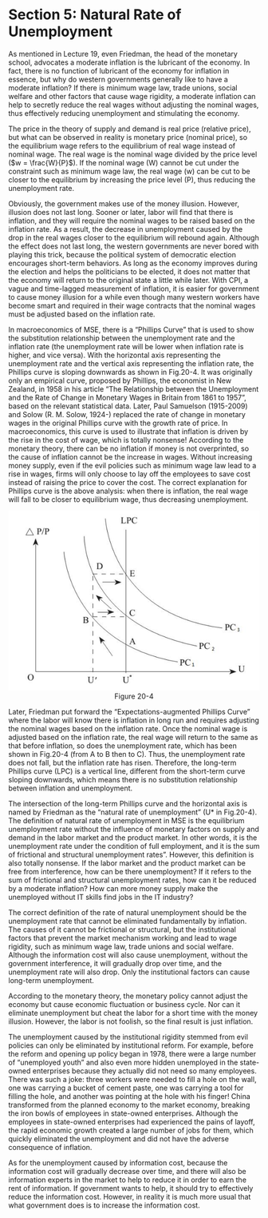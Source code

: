 # Section 5: Natural Rate of Unemployment

As mentioned in Lecture 19, even Friedman, the head of the monetary school, advocates a moderate inflation is the lubricant of the economy. In fact, there is no function of lubricant of the economy for inflation in essence, but why do western governments generally like to have a moderate inflation? If there is minimum wage law, trade unions, social welfare and other factors that cause wage rigidity, a moderate inflation can help to secretly reduce the real wages without adjusting the nominal wages, thus effectively reducing unemployment and stimulating the economy.

The price in the theory of supply and demand is real price (relative price), but what can be observed in reality is monetary price (nominal price), so the equilibrium wage refers to the equilibrium of real wage instead of nominal wage. The real wage is the nominal wage divided by the price level ($w = \frac{W}{P}$). If the nominal wage (W) cannot be cut under the constraint such as minimum wage law, the real wage (w) can be cut to be closer to the equilibrium by increasing the price level (P), thus reducing the unemployment rate.

Obviously, the government makes use of the money illusion. However, illusion does not last long. Sooner or later, labor will find that there is inflation, and they will require the nominal wages to be raised based on the inflation rate. As a result, the decrease in unemployment caused by the drop in the real wages closer to the equilibrium will rebound again. Although the effect does not last long, the western governments are never bored with playing this trick, because the political system of democratic election encourages short-term behaviors. As long as the economy improves during the election and helps the politicians to be elected, it does not matter that the economy will return to the original state a little while later. With CPI, a vague and time-lagged measurement of inflation, it is easier for government to cause money illusion for a while even though many western workers have become smart and required in their wage contracts that the nominal wages must be adjusted based on the inflation rate.

In macroeconomics of MSE, there is a “Phillips Curve” that is used to show the substitution relationship between the unemployment rate and the inflation rate (the unemployment rate will be lower when inflation rate is higher, and vice versa). With the horizontal axis representing the unemployment rate and the vertical axis representing the inflation rate, the Phillips curve is sloping downwards as shown in Fig.20-4. It was originally only an empirical curve, proposed by Phillips, the economist in New Zealand, in 1958 in his article “The Relationship between the Unemployment and the Rate of Change in Monetary Wages in Britain from 1861 to 1957”, based on the relevant statistical data. Later, Paul Samuelson (1915-2009) and Solow (R. M. Solow, 1924-) replaced the rate of change in monetary wages in the original Phillips curve with the growth rate of price. In macroeconomics, this curve is used to illustrate that inflation is driven by the rise in the cost of wage, which is totally nonsense! According to the monetary theory, there can be no inflation if money is not overprinted, so the cause of inflation cannot be the increase in wages. Without increasing money supply, even if the evil policies such as minimum wage law lead to a rise in wages, firms will only choose to lay off the employees to save cost instead of raising the price to cover the cost. The correct explanation for Phillips curve is the above analysis: when there is inflation, the real wage will fall to be closer to equilibrium wage, thus decreasing unemployment.

<div align="center">
  <img src="image/figure20-4.jpg" />
</div>
<div align="center"> Figure 20-4</div>

Later, Friedman put forward the “Expectations-augmented Phillips Curve” where the labor will know there is inflation in long run and requires adjusting the nominal wages based on the inflation rate. Once the nominal wage is adjusted based on the inflation rate, the real wage will return to the same as that before inflation, so does the unemployment rate, which has been shown in Fig.20-4 (from A to B then to C). Thus, the unemployment rate does not fall, but the inflation rate has risen. Therefore, the long-term Phillips curve (LPC) is a vertical line, different from the short-term curve sloping downwards, which means there is no substitution relationship between inflation and unemployment.

The intersection of the long-term Phillips curve and the horizontal axis is named by Friedman as the “natural rate of unemployment” (U* in Fig.20-4). The definition of natural rate of unemployment in MSE is the equilibrium unemployment rate without the influence of monetary factors on supply and demand in the labor market and the product market. In other words, it is the unemployment rate under the condition of full employment, and it is the sum of frictional and structural unemployment rates”. However, this definition is also totally nonsense. If the labor market and the product market can be free from interference, how can be there unemployment? If it refers to the sum of frictional and structural unemployment rates, how can it be reduced by a moderate inflation? How can more money supply make the unemployed without IT skills find jobs in the IT industry?

The correct definition of the rate of natural unemployment should be the unemployment rate that cannot be eliminated fundamentally by inflation. The causes of it cannot be frictional or structural, but the institutional factors that prevent the market mechanism working and lead to wage rigidity, such as minimum wage law, trade unions and social welfare. Although the information cost will also cause unemployment, without the government interference, it will gradually drop over time, and the unemployment rate will also drop. Only the institutional factors can cause long-term unemployment.

According to the monetary theory, the monetary policy cannot adjust the economy but cause economic fluctuation or business cycle. Nor can it eliminate unemployment but cheat the labor for a short time with the money illusion. However, the labor is not foolish, so the final result is just inflation.

The unemployment caused by the institutional rigidity stemmed from evil policies can only be eliminated by institutional reform. For example, before the reform and opening up policy began in 1978, there were a large number of “unemployed youth” and also even more hidden unemployed in the state-owned enterprises because they actually did not need so many employees. There was such a joke: three workers were needed to fill a hole on the wall, one was carrying a bucket of cement paste, one was carrying a tool for filling the hole, and another was pointing at the hole with his finger! China transformed from the planned economy to the market economy, breaking the iron bowls of employees in state-owned enterprises. Although the employees in state-owned enterprises had experienced the pains of layoff, the rapid economic growth created a large number of jobs for them, which quickly eliminated the unemployment and did not have the adverse consequence of inflation.

As for the unemployment caused by information cost, because the information cost will gradually decrease over time, and there will also be information experts in the market to help to reduce it in order to earn the rent of information. If government wants to help, it should try to effectively reduce the information cost. However, in reality it is much more usual that what government does is to increase the information cost.

<script>
MathJax = {
  tex: {
    inlineMath: [['$', '$'], ['\\(', '\\)']]
  }
};
</script>
<script id="MathJax-script" async
  src="https://cdn.jsdelivr.net/npm/mathjax@3/es5/tex-chtml.js">
</script>